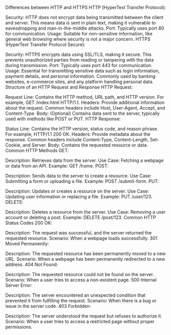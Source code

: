 Differences between HTTP and HTTPS
HTTP (HyperText Transfer Protocol):

Security: HTTP does not encrypt data being transmitted between the client and server. This means data is sent in plain text, making it vulnerable to eavesdropping and man-in-the-middle attacks.
Port: Typically uses port 80 for communication.
Usage: Suitable for non-sensitive information, like general web browsing where security is not a major concern.
HTTPS (HyperText Transfer Protocol Secure):

Security: HTTPS encrypts data using SSL/TLS, making it secure. This prevents unauthorized parties from reading or tampering with the data during transmission.
Port: Typically uses port 443 for communication.
Usage: Essential for transmitting sensitive data such as login information, payment details, and personal information. Commonly used by banking websites, e-commerce sites, and any platform handling personal data.
Structure of an HTTP Request and Response
HTTP Request:

Request Line: Contains the HTTP method, URL path, and HTTP version. For example, GET /index.html HTTP/1.1.
Headers: Provide additional information about the request. Common headers include Host, User-Agent, Accept, and Content-Type.
Body: (Optional) Contains data sent to the server, typically used with methods like POST or PUT.
HTTP Response:

Status Line: Contains the HTTP version, status code, and reason phrase. For example, HTTP/1.1 200 OK.
Headers: Provide metadata about the response. Common headers include Content-Type, Content-Length, Set-Cookie, and Server.
Body: Contains the requested resource or data.
Common HTTP Methods
GET:

Description: Retrieves data from the server.
Use Case: Fetching a webpage or data from an API. Example: GET /home.
POST:

Description: Sends data to the server to create a resource.
Use Case: Submitting a form or uploading a file. Example: POST /submit-form.
PUT:

Description: Updates or creates a resource on the server.
Use Case: Updating user information or replacing a file. Example: PUT /user/123.
DELETE:

Description: Deletes a resource from the server.
Use Case: Removing a user account or deleting a post. Example: DELETE /post/123.
Common HTTP Status Codes
200 OK:

Description: The request was successful, and the server returned the requested resource.
Scenario: When a webpage loads successfully.
301 Moved Permanently:

Description: The requested resource has been permanently moved to a new URL.
Scenario: When a webpage has been permanently redirected to a new address.
404 Not Found:

Description: The requested resource could not be found on the server.
Scenario: When a user tries to access a non-existent page.
500 Internal Server Error:

Description: The server encountered an unexpected condition that prevented it from fulfilling the request.
Scenario: When there is a bug or issue in the server code.
403 Forbidden:

Description: The server understood the request but refuses to authorize it.
Scenario: When a user tries to access a restricted page without proper permissions.
